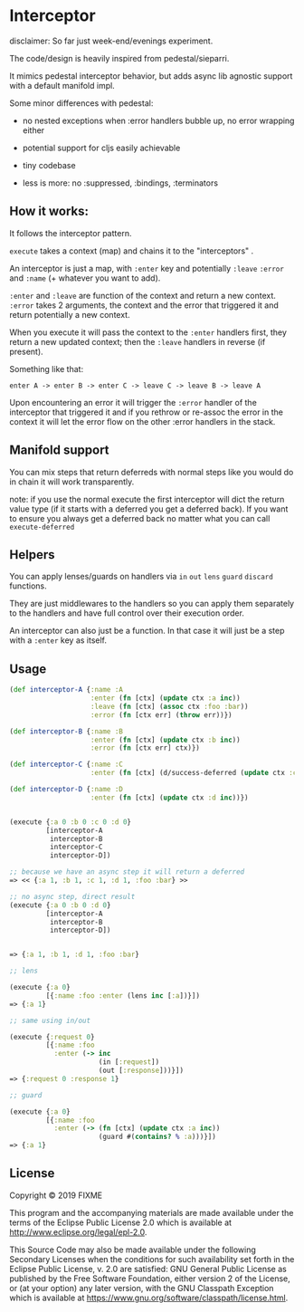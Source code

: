 # Interceptor

disclaimer: So far just week-end/evenings experiment.

The code/design is heavily inspired from pedestal/sieparri.

It mimics pedestal interceptor behavior, but adds async lib agnostic
support with a default manifold impl.

Some minor differences with pedestal:

* no nested exceptions when :error handlers bubble up, no error wrapping either

* potential support for cljs easily achievable

* tiny codebase

* less is more: no :suppressed, :bindings, :terminators

## How it works:

It follows the interceptor pattern.

`execute` takes a context (map) and chains it to the "interceptors" .

An interceptor is just a map, with `:enter` key and potentially
`:leave` `:error` and `:name` (+ whatever you want to add).

`:enter` and `:leave` are function of the context and return a new
context. `:error` takes 2 arguments, the context and the error that
triggered it and return potentially a new context.

When you execute it will pass the context to the `:enter` handlers first,
they return a new updated context; then the `:leave` handlers in reverse
(if present).

Something like that:

``` text
enter A -> enter B -> enter C -> leave C -> leave B -> leave A

```

Upon encountering an error it will trigger the `:error` handler of the
interceptor that triggered it and if you rethrow or re-assoc the error
in the context it will let the error flow on the other :error handlers
in the stack.

## Manifold support

You can mix steps that return deferreds with normal steps like you
would do in chain it will work transparently.

note: if you use the normal execute the first interceptor will dict
the return value type (if it starts with a deferred you get a deferred
back). If you want to ensure you always get a deferred back no matter
what you can call `execute-deferred`

## Helpers

You can apply lenses/guards on handlers via `in` `out` `lens` `guard`
`discard` functions.

They are just middlewares to the handlers so you can apply them
separately to the handlers and have full control over their execution
order.

An interceptor can also just be a function. In that case it will just
be a step with a `:enter` key as itself.

## Usage


```clj
(def interceptor-A {:name :A
                    :enter (fn [ctx] (update ctx :a inc))
                    :leave (fn [ctx] (assoc ctx :foo :bar))
                    :error (fn [ctx err] (throw err))})

(def interceptor-B {:name :B
                    :enter (fn [ctx] (update ctx :b inc))
                    :error (fn [ctx err] ctx)})

(def interceptor-C {:name :C
                    :enter (fn [ctx] (d/success-deferred (update ctx :c inc)))})

(def interceptor-D {:name :D
                    :enter (fn [ctx] (update ctx :d inc))})


(execute {:a 0 :b 0 :c 0 :d 0}
         [interceptor-A
          interceptor-B
          interceptor-C
          interceptor-D])

;; because we have an async step it will return a deferred
=> << {:a 1, :b 1, :c 1, :d 1, :foo :bar} >>

;; no async step, direct result
(execute {:a 0 :b 0 :d 0}
         [interceptor-A
          interceptor-B
          interceptor-D])


=> {:a 1, :b 1, :d 1, :foo :bar}

;; lens

(execute {:a 0}
         [{:name :foo :enter (lens inc [:a])}])
=> {:a 1}

;; same using in/out

(execute {:request 0}
         [{:name :foo
           :enter (-> inc
                      (in [:request])
                      (out [:response]))}])
=> {:request 0 :response 1}

;; guard

(execute {:a 0}
         [{:name :foo
           :enter (-> (fn [ctx] (update ctx :a inc))
                      (guard #(contains? % :a)))}])
=> {:a 1}


```



## License

Copyright © 2019 FIXME

This program and the accompanying materials are made available under the
terms of the Eclipse Public License 2.0 which is available at
http://www.eclipse.org/legal/epl-2.0.

This Source Code may also be made available under the following Secondary
Licenses when the conditions for such availability set forth in the Eclipse
Public License, v. 2.0 are satisfied: GNU General Public License as published by
the Free Software Foundation, either version 2 of the License, or (at your
option) any later version, with the GNU Classpath Exception which is available
at https://www.gnu.org/software/classpath/license.html.
